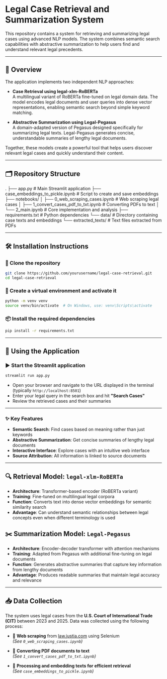 # Legal Case Retrieval and Summarization System

This repository contains a system for retrieving and summarizing legal cases using advanced NLP models. The system combines semantic search capabilities with abstractive summarization to help users find and understand relevant legal precedents.

---

## 🧠 Overview

The application implements two independent NLP approaches:

- **Case Retrieval using legal-xlm-RoBERTa**  
  A multilingual variant of RoBERTa fine-tuned on legal domain data. The model encodes legal documents and user queries into dense vector representations, enabling semantic search beyond simple keyword matching.

- **Abstractive Summarization using Legal-Pegasus**  
  A domain-adapted version of Pegasus designed specifically for summarizing legal texts. Legal-Pegasus generates concise, understandable summaries of lengthy legal documents.

Together, these models create a powerful tool that helps users discover relevant legal cases and quickly understand their content.

---

## 🗂️ Repository Structure
.
├── app.py                       # Main Streamlit application
├── case_embeddings_to_pickle.ipynb  # Script to create and save embeddings
├── notebooks/
│   ├── 0_web_scraping_cases.ipynb   # Web scraping legal cases
│   ├── 1_convert_cases_pdf_to_txt.ipynb  # Converting PDFs to text
│   └── 2_main.ipynb                 # Core implementation and analysis
├── requirements.txt            # Python dependencies
└── data/                       # Directory containing case texts and embeddings
    └── extracted_texts/        # Text files extracted from PDFs

---

## 🛠️ Installation Instructions

### 📁 Clone the repository

```bash
git clone https://github.com/yourusername/legal-case-retrieval.git
cd legal-case-retrieval
```

### 🧪 Create a virtual environment and activate it

```bash
python -m venv venv
source venv/bin/activate  # On Windows, use: venv\Scripts\activate
```
### 📦 Install the required dependencies

```bash
pip install -r requirements.txt
```
---

## 🚀 Using the Application 
### ▶️ Start the Streamlit application

```bash
streamlit run app.py
```

- Open your browser and navigate to the URL displayed in the terminal (typically `http://localhost:8501`)
- Enter your legal query in the search box and hit **"Search Cases"**
- Review the retrieved cases and their summaries

---

### ✨ Key Features

- **Semantic Search**: Find cases based on meaning rather than just keywords  
- **Abstractive Summarization**: Get concise summaries of lengthy legal documents  
- **Interactive Interface**: Explore cases with an intuitive web interface  
- **Source Attribution**: All information is linked to source documents  

---
## 🔍 Retrieval Model: `legal-xlm-RoBERTa`

- **Architecture**: Transformer-based encoder (RoBERTa variant)  
- **Training**: Fine-tuned on multilingual legal corpora  
- **Function**: Converts text into dense vector embeddings for semantic similarity search  
- **Advantage**: Can understand semantic relationships between legal concepts even when different terminology is used  

## ✂️ Summarization Model: `Legal-Pegasus`

- **Architecture**: Encoder-decoder transformer with attention mechanisms  
- **Training**: Adapted from Pegasus with additional fine-tuning on legal documents  
- **Function**: Generates abstractive summaries that capture key information from lengthy documents  
- **Advantage**: Produces readable summaries that maintain legal accuracy and relevance  

---

## 📥 Data Collection

The system uses legal cases from the **U.S. Court of International Trade (CIT)** between 2023 and 2025. Data was collected using the following process:

- 🔎 **Web scraping** from [law.justia.com](https://law.justia.com) using Selenium  
  *(See `0_web_scraping_cases.ipynb`)*

- 📄 **Converting PDF documents to text**  
  *(See `1_convert_cases_pdf_to_txt.ipynb`)*

- 🧠 **Processing and embedding texts for efficient retrieval**  
  *(See `case_embeddings_to_pickle.ipynb`)*
